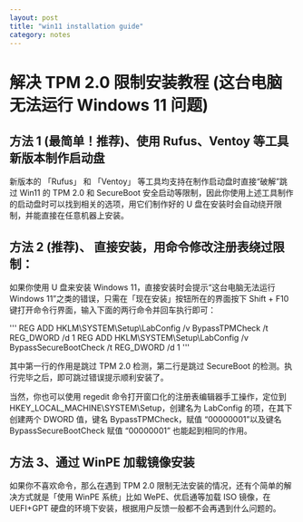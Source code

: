 ```yaml
---
layout: post
title: "win11 installation guide"
category: notes
---
```


# 解决 TPM 2.0 限制安装教程 (这台电脑无法运行 Windows 11 问题)

## 方法 1 (最简单！推荐)、使用 Rufus、Ventoy 等工具新版本制作启动盘
新版本的 「Rufus」 和 「Ventoy」 等工具均支持在制作启动盘时直接“破解”跳过 Win11 的 TPM 2.0 和 SecureBoot 安全启动等限制，因此你使用上述工具制作的启动盘时可以找到相关的选项，用它们制作好的 U 盘在安装时会自动绕开限制，并能直接在任意机器上安装。

## 方法 2 (推荐)、 直接安装，用命令修改注册表绕过限制：
如果你使用 U 盘来安装 Windows 11，直接安装时会提示“这台电脑无法运行 Windows 11”之类的错误，只需在「现在安装」按钮所在的界面按下 Shift + F10 键打开命令行界面，输入下面的两行命令并回车执行即可：

'''
REG ADD HKLM\SYSTEM\Setup\LabConfig /v BypassTPMCheck /t REG_DWORD /d 1
REG ADD HKLM\SYSTEM\Setup\LabConfig /v BypassSecureBootCheck /t REG_DWORD /d 1
'''

其中第一行的作用是跳过 TPM 2.0 检测，第二行是跳过 SecureBoot 的检测。执行完毕之后，即可跳过错误提示顺利安装了。

当然，你也可以使用 regedit 命令打开窗口化的注册表编辑器手工操作，定位到 HKEY_LOCAL_MACHINE\SYSTEM\Setup，创建名为 LabConfig 的项，在其下创建两个 DWORD 值，键名 BypassTPMCheck，赋值 “00000001”以及键名 BypassSecureBootCheck 赋值 “00000001” 也能起到相同的作用。

## 方法 3、通过 WinPE 加载镜像安装
如果你不喜欢命令，那么在遇到 TPM 2.0 限制无法安装的情况，还有个简单的解决方式就是「使用 WinPE 系统」比如 WePE、优启通等加载 ISO 镜像，在 UEFI+GPT 硬盘的环境下安装，根据用户反馈一般都不会再遇到什么问题的。